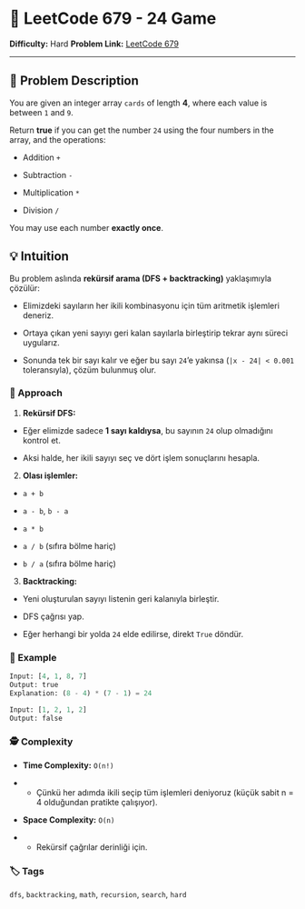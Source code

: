 # 🎲 LeetCode 679 - 24 Game

**Difficulty:** Hard 
**Problem Link:** [LeetCode 679](https://leetcode.com/problems/24-game/description/)

---

## 🧩 Problem Description

You are given an integer array `cards` of length **4**, where each value is between `1` and `9`.

Return **true** if you can get the number `24` using the four numbers in the array, and the operations:

- Addition `+`

- Subtraction `-`

- Multiplication `*`

- Division `/`

You may use each number **exactly once**.

## 💡 Intuition

Bu problem aslında **rekürsif arama (DFS + backtracking)** yaklaşımıyla çözülür:

- Elimizdeki sayıların her ikili kombinasyonu için tüm aritmetik işlemleri deneriz.

- Ortaya çıkan yeni sayıyı geri kalan sayılarla birleştirip tekrar aynı süreci uygularız.

- Sonunda tek bir sayı kalır ve eğer bu sayı `24`’e yakınsa (`|x - 24| < 0.001` toleransıyla), çözüm bulunmuş olur.


### 🚀 Approach

1. **Rekürsif DFS:**

- Eğer elimizde sadece **1 sayı kaldıysa**, bu sayının `24` olup olmadığını kontrol et.

- Aksi halde, her ikili sayıyı seç ve dört işlem sonuçlarını hesapla.

2. **Olası işlemler:**

- `a + b`

- `a - b`, `b - a`

- `a * b`

- `a / b` (sıfıra bölme hariç)

- `b / a` (sıfıra bölme hariç)

3. **Backtracking:**

- Yeni oluşturulan sayıyı listenin geri kalanıyla birleştir.

- DFS çağrısı yap.

- Eğer herhangi bir yolda `24` elde edilirse, direkt `True` döndür.

### 🧪 Example
```python
Input: [4, 1, 8, 7]
Output: true
Explanation: (8 - 4) * (7 - 1) = 24
```

```python
Input: [1, 2, 1, 2]
Output: false
```

### 🕵️ Complexity

- **Time Complexity:** `O(n!)`

- - Çünkü her adımda ikili seçip tüm işlemleri deniyoruz (küçük sabit n = 4 olduğundan pratikte çalışıyor).

- **Space Complexity:** `O(n)`

- - Rekürsif çağrılar derinliği için.

### 🏷️ Tags

`dfs`, `backtracking`, `math`, `recursion`, `search`, `hard`